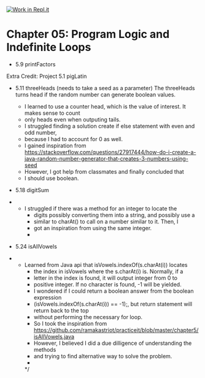 [![Work in Repl.it](https://classroom.github.com/assets/work-in-replit-14baed9a392b3a25080506f3b7b6d57f295ec2978f6f33ec97e36a161684cbe9.svg)](https://classroom.github.com/online_ide?assignment_repo_id=4730910&assignment_repo_type=AssignmentRepo)
# Chapter 05: Program Logic and Indefinite Loops


- 5.9  printFactors




Extra Credit: Project 5.1 pigLatin

- 5.11 threeHeads (needs to take a seed as a parameter)
The threeHeads turns head if the random number can generate boolean values.
	 * I learned to use a counter head, which is the value of interest. It makes sense to count
	 * only heads even when outputing tails.
	 * I struggled finding a solution create if else statement with even and odd number,
	 * because I had to account for 0 as well. 
	 * I gained inspiration from https://stackoverflow.com/questions/27917444/how-do-i-create-a-java-random-number-generator-that-creates-3-numbers-using-seed 
	 * However, I got help from classmates and finally concluded that 
	 * I should use boolean.

- 5.18 digitSum
- * I struggled if there was a method for an integer to locate the
	 * digits possibly converting them into a string, and possibly use a
	 * similar to charAt() to call on a number similar to it. Then, I 
	 * got an inspiration from using the same integer.
	 * 

- 5.24 isAllVowels
-  * Learned from Java api that isVowels.indexOf(s.charAt(i)) locates 
	 * the index in isVowels where the s.charAt(i) is. Normally, if a 
	 * letter in the index is found, it will output integer from 0 to 
	 * positive integer. If no character is found, -1 will be yielded.
	 * I wondered if I could return a boolean answer from the boolean expression
	 * (isVowels.indexOf(s.charAt(i)) == -1);, but return statement will return back to the top 
	 * without performing the necessary for loop.
	 * So I took the inspiration from https://github.com/ramakastriot/practiceit/blob/master/chapter5/isAllVowels.java
	 * However, I believed I did a due dilligence of understanding the methods
	 * and trying to find alternative way to solve the problem.
	 * 
	 */
